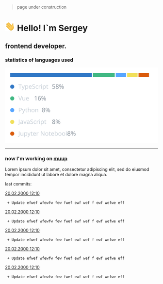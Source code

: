 > page under construction


# <img src="./assets/Hi.gif" height='32'/> Hello! I`m Sergey
## frontend developer.

### statistics of languages ​​used
![langs](./assets/langs.svg)

---
### now I'm working on <!-- ACTIVE_REPO --> [muup]()

Lorem ipsum dolor sit amet, consectetur adipiscing elit, sed do eiusmod tempor incididunt ut labore et dolore magna aliqua.

last commits:

[20.02.2000 12:10]()
```
 + Update efwef wfewfw few fwef ewf wef f ewf wefwe eff
```

[20.02.2000 12:10]()
```
 + Update efwef wfewfw few fwef ewf wef f ewf wefwe eff
```

[20.02.2000 12:10]()
```
 + Update efwef wfewfw few fwef ewf wef f ewf wefwe eff
```

[20.02.2000 12:10]()
```
 + Update efwef wfewfw few fwef ewf wef f ewf wefwe eff
```

[20.02.2000 12:10]()
```
 + Update efwef wfewfw few fwef ewf wef f ewf wefwe eff
```
